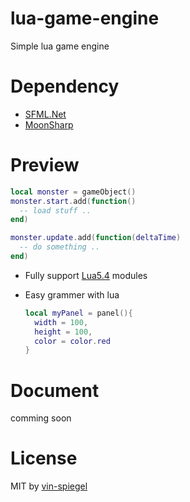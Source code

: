 # lua-game-engine
Simple lua game engine

# Dependency
- [SFML.Net](https://github.com/SFML/SFML.Net)
- [MoonSharp](https://github.com/moonsharp-devs/moonsharp)

# Preview
  ```lua
  local monster = gameObject()
  monster.start.add(function()
    -- load stuff ..
  end)

  monster.update.add(function(deltaTime)
    -- do something ..
  end)
  ```
- Fully support [Lua5.4](https://www.lua.org/about.html) modules

- Easy grammer with lua
  ```lua
  local myPanel = panel(){
    width = 100,
    height = 100,
    color = color.red
  }
  ```
  
# Document
  comming soon
  
# License
MIT by [vin-spiegel](https://github.com/vin-spiegel)
